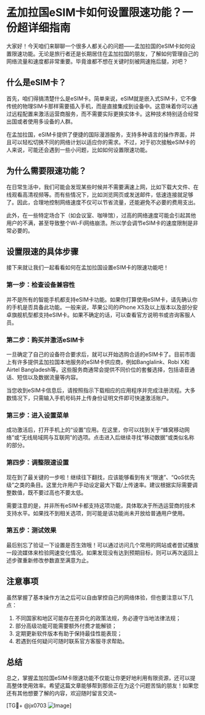 # 孟加拉国eSIM卡如何设置限速功能？一份超详细指南

大家好！今天咱们来聊聊一个很多人都关心的问题——孟加拉国的eSIM卡如何设置限速功能。无论是旅行者还是长期居住在孟加拉国的朋友，了解如何管理自己的网络流量和速度都非常重要。毕竟谁都不想在关键时刻被网速拖后腿，对吧？

## 什么是eSIM卡？

首先，咱们得搞清楚什么是eSIM卡。简单来说，eSIM就是嵌入式SIM卡，它不像传统的物理SIM卡那样需要插入手机，而是直接集成到设备中。这意味着你可以通过远程配置来激活运营商服务，而不需要实际更换实体卡。这种技术特别适合经常出国或者使用多设备的人群。

在孟加拉国，eSIM卡提供了便捷的国际漫游服务，支持多种语言的操作界面，并且可以轻松切换不同的网络计划以适应你的需求。不过，对于初次接触eSIM卡的人来说，可能还会遇到一些小问题，比如如何设置限速功能。

## 为什么需要限速功能？

在日常生活中，我们可能会发现某些时候并不需要满速上网，比如下载大文件、在线观看高清视频等。而有些情况下，比如浏览网页或发送邮件，低速连接就足够了。因此，合理地控制网络速度不仅可以节省流量，还能避免不必要的费用支出。

此外，在一些特定场合下（如会议室、咖啡馆），过高的网络速度可能会引起其他用户的不满，甚至导致整个Wi-Fi网络崩溃。所以学会调节eSIM卡的速度限制是非常必要的。

## 设置限速的具体步骤

接下来就让我们一起看看如何在孟加拉国设置eSIM卡的限速功能吧！

### 第一步：检查设备兼容性
并不是所有的智能手机都支持eSIM卡功能。如果你打算使用eSIM卡，请先确认你的手机是否具备此功能。一般来说，苹果公司的iPhone XS及以上版本以及部分安卓旗舰机型都支持eSIM卡。如果不确定的话，可以查看官方说明书或咨询客服人员。

### 第二步：购买并激活eSIM卡
一旦确定了自己的设备符合要求后，就可以开始选购合适的eSIM卡了。目前市面上有许多提供孟加拉国本地服务的eSIM卡供应商，例如Banglalink、Robi X和Airtel Bangladesh等。这些服务商通常会提供不同价位的套餐选择，包括语音通话、短信以及数据流量等内容。

当您收到eSIM卡信息后，请按照指示下载相应的应用程序并完成注册流程。大多数情况下，只需输入手机号码并上传身份证明文件即可快速激活账户。

### 第三步：进入设置菜单
成功激活后，打开手机上的“设置”应用。在这里，你可以找到关于“蜂窝移动网络”或“无线局域网与互联网”的选项。点击进入后继续寻找“移动数据”或类似名称的部分。

### 第四步：调整限速设置
现在到了最关键的一步啦！继续往下翻找，应该能够看到有关“限速”、“QoS优先级”之类的条目。这里允许用户手动设定最大下载/上传速率。建议根据实际需要调整数值，既不要过高也不要太低。

需要注意的是，并非所有eSIM卡都支持这项功能，具体取决于所选运营商的技术支持水平。如果找不到相关选项，则可能是该功能尚未开放给普通用户使用。

### 第五步：测试效果
最后别忘了验证一下设置是否生效哦！可以通过访问几个常用的网站或者尝试播放一段流媒体来检验网速变化情况。如果发现没有达到预期目标，则可以再次返回上述步骤重新修改参数直至满意为止。

## 注意事项
虽然掌握了基本操作方法之后可以自由掌控自己的网络体验，但也要注意以下几点：
1. 不同国家和地区可能存在差异化的政策法规，务必遵守当地法律法规；
2. 部分高级功能可能需要额外付费才能解锁；
3. 定期更新软件版本有助于保持最佳性能表现；
4. 若遇到任何疑问可随时联系官方客服寻求帮助。

## 总结

总之，掌握孟加拉国eSIM卡限速功能不仅能让你更好地利用有限资源，还可以提高整体使用效率。希望这篇文章能够帮到那些正在为这个问题苦恼的朋友！如果您还有其他想要了解的内容，欢迎随时留言交流~

[TG💪+ @jx0703 ![Image](https://github.com/user-attachments/assets/dbca1d08-cadb-493c-b0ec-ad6f7a83f270)]